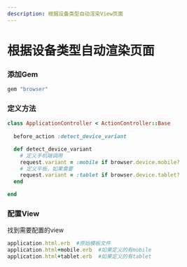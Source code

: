 ```yaml
---
description: 根据设备类型自动渲染View页面
---
```


# 根据设备类型自动渲染页面

### 添加Gem

```ruby
gem "browser"
```

### 定义方法

```ruby
class ApplicationController < ActionController::Base
  
  before_action :detect_device_variant

  def detect_device_variant
    # 定义手机端调用
    request.variant = :mobile if browser.device.mobile?
    # 定义平板，如果需要
    request.variant = :tablet if browser.device.tablet?
  end

end

```

### 配置View

找到需要配置的view

```ruby
application.html.erb  #原始模板文件
application.html+mobile.erb  #如果定义的有mobile
application.html+tablet.erb  #如果定义的有tablet
```

